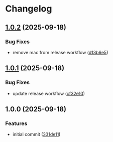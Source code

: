 # Changelog

## [1.0.2](https://github.com/jchantrell/exiledb/compare/v1.0.1...v1.0.2) (2025-09-18)


### Bug Fixes

* remove mac from release workflow ([d13b6e5](https://github.com/jchantrell/exiledb/commit/d13b6e5888e46a4967bf6ae0e02e2b350633cb2a))

## [1.0.1](https://github.com/jchantrell/exiledb/compare/v1.0.0...v1.0.1) (2025-09-18)


### Bug Fixes

* update release workflow ([cf32e10](https://github.com/jchantrell/exiledb/commit/cf32e1007cf3434d883e4174eb1b536cf9106a00))

## 1.0.0 (2025-09-18)


### Features

* initial commit ([331de11](https://github.com/jchantrell/exiledb/commit/331de11f0b172859ff829a19aa55b5e64aa7e5ce))
